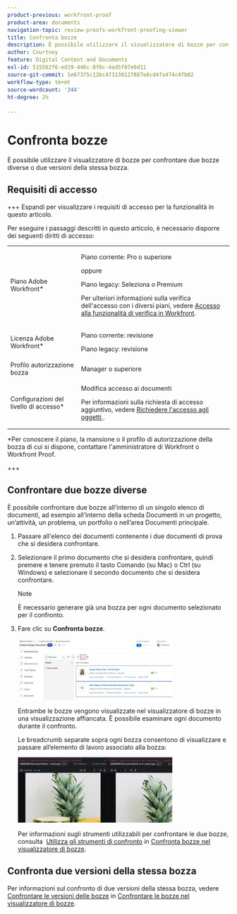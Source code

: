 ```yaml
---
product-previous: workfront-proof
product-area: documents
navigation-topic: review-proofs-workfront-proofing-viewer
title: Confronta bozze
description: È possibile utilizzare il visualizzatore di bozze per confrontare due bozze diverse o due versioni della stessa bozza.
author: Courtney
feature: Digital Content and Documents
exl-id: 515562f6-ed19-446c-8f8c-4ad5f07e6d11
source-git-commit: 1e67375c12bc473130127887e6cd4fa474c4fb02
workflow-type: tm+mt
source-wordcount: '344'
ht-degree: 2%

---
```


# Confronta bozze

È possibile utilizzare il visualizzatore di bozze per confrontare due bozze diverse o due versioni della stessa bozza.

## Requisiti di accesso

+++ Espandi per visualizzare i requisiti di accesso per la funzionalità in questo articolo.

Per eseguire i passaggi descritti in questo articolo, è necessario disporre dei seguenti diritti di accesso:

<table style="table-layout:auto"> 
 <col> 
 <col> 
 <tbody> 
  <tr> 
   <td role="rowheader">Piano Adobe Workfront*</td> 
   <td> <p>Piano corrente: Pro o superiore</p> <p>oppure</p> <p>Piano legacy: Seleziona o Premium</p> <p>Per ulteriori informazioni sulla verifica dell'accesso con i diversi piani, vedere <a href="/help/quicksilver/administration-and-setup/manage-workfront/configure-proofing/access-to-proofing-functionality.md" class="MCXref xref">Accesso alla funzionalità di verifica in Workfront</a>.</p> </td> 
  </tr> 
  <tr> 
   <td role="rowheader">Licenza Adobe Workfront*</td> 
   <td> <p>Piano corrente: revisione</p> <p>Piano legacy: revisione</p> </td> 
  </tr> 
  <tr> 
   <td role="rowheader">Profilo autorizzazione bozza </td> 
   <td>Manager o superiore</td> 
  </tr> 
  <tr> 
   <td role="rowheader">Configurazioni del livello di accesso*</td> 
   <td> <p>Modifica accesso ai documenti</p> <p>Per informazioni sulla richiesta di accesso aggiuntivo, vedere <a href="../../../../workfront-basics/grant-and-request-access-to-objects/request-access.md" class="MCXref xref">Richiedere l'accesso agli oggetti </a>.</p> </td> 
  </tr> 
 </tbody> 
</table>

&#42;Per conoscere il piano, la mansione o il profilo di autorizzazione della bozza di cui si dispone, contattare l&#39;amministratore di Workfront o Workfront Proof.

+++

## Confrontare due bozze diverse

È possibile confrontare due bozze all’interno di un singolo elenco di documenti, ad esempio all’interno della scheda Documenti in un progetto, un’attività, un problema, un portfolio o nell’area Documenti principale.

1. Passare all&#39;elenco dei documenti contenente i due documenti di prova che si desidera confrontare.
1. Selezionare il primo documento che si desidera confrontare, quindi premere e tenere premuto il tasto Comando (su Mac) o Ctrl (su Windows) e selezionare il secondo documento che si desidera confrontare.

   >[!NOTE]
   >
   >È necessario generare già una bozza per ogni documento selezionato per il confronto.

1. Fare clic su **Confronta bozze**.

   <!--
   <p data-mc-conditions="QuicksilverOrClassic.Draft mode">If this button is not visible, ensure that two proofed documents are selected.</p>
   -->

   ![Confronta bozze](assets/compare-proofs-select-docs-350x138.jpg)

   Entrambe le bozze vengono visualizzate nel visualizzatore di bozze in una visualizzazione affiancata. È possibile esaminare ogni documento durante il confronto.

   Le breadcrumb separate sopra ogni bozza consentono di visualizzare e passare all’elemento di lavoro associato alla bozza:

   ![Confronta bozze delle bozze](assets/compare-proofs-breadcrumbs-350x148.jpg)

   Per informazioni sugli strumenti utilizzabili per confrontare le due bozze, consulta  [Utilizza gli strumenti di confronto](../../../../workfront-proof/wp-work-proofsfiles/review-proofs-wpv/compare-proofs.md#using-compare-tools) in [Confronta bozze nel visualizzatore di bozze](../../../../workfront-proof/wp-work-proofsfiles/review-proofs-wpv/compare-proofs.md).

## Confronta due versioni della stessa bozza

Per informazioni sul confronto di due versioni della stessa bozza, vedere [Confrontare le versioni delle bozze](../../../../workfront-proof/wp-work-proofsfiles/review-proofs-wpv/compare-proofs.md#comparing-proof-versions) in [Confrontare le bozze nel visualizzatore di bozze](../../../../workfront-proof/wp-work-proofsfiles/review-proofs-wpv/compare-proofs.md).
